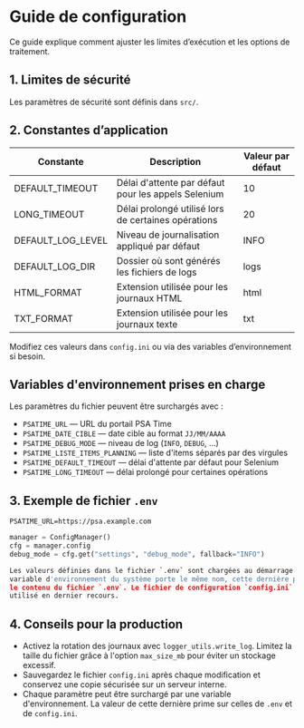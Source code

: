 # Guide de configuration

Ce guide explique comment ajuster les limites d’exécution et les options de traitement.

## 1. Limites de sécurité

Les paramètres de sécurité sont définis dans `src/`.



## 2. Constantes d’application

| Constante         | Description                                                | Valeur par défaut |
| ----------------- | ---------------------------------------------------------- | ----------------- |
| DEFAULT_TIMEOUT   | Délai d'attente par défaut pour les appels Selenium       | 10                |
| LONG_TIMEOUT      | Délai prolongé utilisé lors de certaines opérations       | 20                |
| DEFAULT_LOG_LEVEL | Niveau de journalisation appliqué par défaut              | INFO              |
| DEFAULT_LOG_DIR   | Dossier où sont générés les fichiers de logs              | logs              |
| HTML_FORMAT       | Extension utilisée pour les journaux HTML                 | html              |
| TXT_FORMAT        | Extension utilisée pour les journaux texte                | txt               |

Modifiez ces valeurs dans `config.ini` ou via des variables d’environnement si besoin.

## Variables d'environnement prises en charge

Les paramètres du fichier peuvent être surchargés avec :

- `PSATIME_URL` — URL du portail PSA Time
- `PSATIME_DATE_CIBLE` — date cible au format `JJ/MM/AAAA`
- `PSATIME_DEBUG_MODE` — niveau de log (`INFO`, `DEBUG`, …)
- `PSATIME_LISTE_ITEMS_PLANNING` — liste d'items séparés par des virgules
- `PSATIME_DEFAULT_TIMEOUT` — délai d'attente par défaut pour Selenium
- `PSATIME_LONG_TIMEOUT` — délai prolongé pour certaines opérations

## 3. Exemple de fichier `.env`

```dotenv
PSATIME_URL=https://psa.example.com
```

```python
manager = ConfigManager()
cfg = manager.config
debug_mode = cfg.get("settings", "debug_mode", fallback="INFO")

Les valeurs définies dans le fichier `.env` sont chargées au démarrage. Si une
variable d'environnement du système porte le même nom, cette dernière prime sur
le contenu du fichier `.env`. Le fichier de configuration `config.ini` est
utilisé en dernier recours.
```

## 4. Conseils pour la production

- Activez la rotation des journaux avec `logger_utils.write_log`. Limitez la
  taille du fichier grâce à l'option `max_size_mb` pour éviter un stockage
  excessif.
- Sauvegardez le fichier `config.ini` après chaque modification et conservez une
  copie sécurisée sur un serveur interne.
- Chaque paramètre peut être surchargé par une variable d'environnement. La
  valeur de cette dernière prime sur celles de `.env` et de `config.ini`.


